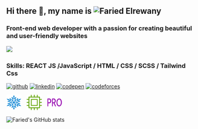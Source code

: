 ##  Hi there 👋, my name is ![Faried Elrewany ](https://faried-elrewany-portfolio.netlify.app/)

### Front-end web developer with a passion for creating beautiful and user-friendly websites



 <img  src="https://media.giphy.com/media/N1JwHqRmh7j0hqZPUC/giphy-downsized.gif"/>


### Skills: REACT JS /JavaScript / HTML / CSS / SCSS / Tailwind Css

[<img src='https://cdn.jsdelivr.net/npm/simple-icons@3.0.1/icons/github.svg' alt='github' height='40'>](https://github.com/faried-elrewany)  [<img src='https://cdn.jsdelivr.net/npm/simple-icons@3.0.1/icons/linkedin.svg' alt='linkedin' height='40'>](https://www.linkedin.com/in/faried-el-rewany-34a888200/)  [<img src='https://cdn.jsdelivr.net/npm/simple-icons@3.0.1/icons/codepen.svg' alt='codepen' height='40'>](https://codepen.io/faried-elrewany)  [<img src='https://cdn.jsdelivr.net/npm/simple-icons@3.0.1/icons/codeforces.svg' alt='codeforces' height='40'>](https://codeforces.com/profile/_Reka_)  

<a href='https://archiveprogram.github.com/'><img src='https://raw.githubusercontent.com/acervenky/animated-github-badges/master/assets/acbadge.gif' width='40' height='40'></a> <a href='https://docs.github.com/en/developers'><img src='https://raw.githubusercontent.com/acervenky/animated-github-badges/master/assets/devbadge.gif' width='40' height='40'></a> <a href='https://github.com/pricing'><img src='https://raw.githubusercontent.com/acervenky/animated-github-badges/master/assets/pro.gif' width='40' height='40'></a>

![Faried's GitHub stats](https://github-readme-stats-sigma-five.vercel.app/api?username=faried-elrewany&show_icons=true&theme=tokyonight)
